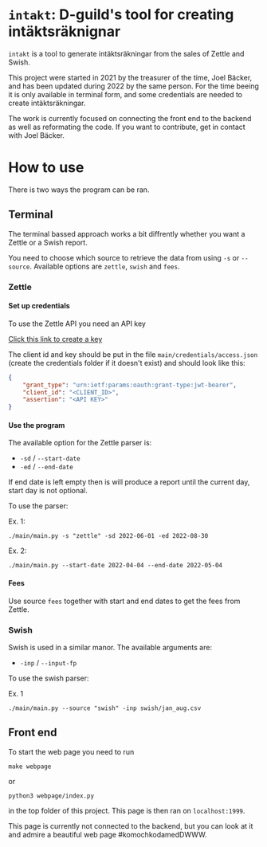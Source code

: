# `intakt`: D-guild's tool for creating intäktsräknignar 
`intakt` is a tool to generate intäktsräkningar from the sales of Zettle and Swish. 

This project were started in 2021 by the treasurer of the time, Joel Bäcker, and has been updated during 2022 by the same person. 
For the time beeing it is only available in terminal form, and some credentials are needed to create intäktsräkningar.

The work is currently focused on connecting the front end to the backend as well as reformating the code.
If you want to contribute, get in contact with Joel Bäcker.

# How to use

There is two ways the program can be ran.
## Terminal

The terminal bassed approach works a bit diffrently whether you want a Zettle or a Swish report.

You need to choose which source to retrieve the data from using `-s` or `--source`. Available options are `zettle`, `swish` and `fees`.

### Zettle 

#### Set up credentials

To use the Zettle API you need an API key

[Click this link to create a key](https://my.zettle.com/apps/api-keys?scopes=READ:PURCHASE%20READ:FINANCE)

The client id and key should be put in the file `main/credentials/access.json` (create the credentials folder if it doesn't exist) and should look like this:
```json
{
    "grant_type": "urn:ietf:params:oauth:grant-type:jwt-bearer",
    "client_id": "<CLIENT_ID>",
    "assertion": "<API KEY>"
}
```

#### Use the program

The available option for the Zettle parser is:
- `-sd` / `--start-date`
- `-ed` / `--end-date`

If end date is left empty then is will produce a report until the current day, start day is not optional.

To use the parser:

Ex. 1:
```
./main/main.py -s "zettle" -sd 2022-06-01 -ed 2022-08-30
```

Ex. 2:
```
./main/main.py --start-date 2022-04-04 --end-date 2022-05-04
```

#### Fees

Use source `fees` together with start and end dates to get the fees from Zettle.

### Swish

Swish is used in a similar manor.
The available arguments are:
- `-inp` / `--input-fp`

To use the swish parser:

Ex. 1

```
./main/main.py --source "swish" -inp swish/jan_aug.csv
```

## Front end

To start the web page you need to run 

```
make webpage
```

or 

```
python3 webpage/index.py
```

in the top folder of this project. 
This page is then ran on `localhost:1999`.

This page is currently not connected to the backend, but you can look at it and admire a beautiful web page #komochkodamedDWWW. 
